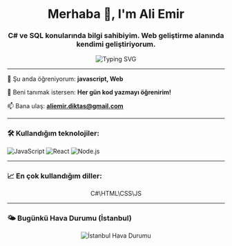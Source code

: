
<h1 align="center">Merhaba 👋, I'm Ali Emir</h1>
<h3 align="center">   C# ve SQL konularında bilgi sahibiyim. Web geliştirme alanında kendimi geliştiriyorum.</h3>

<p align="center">
  <img src="https://readme-typing-svg.herokuapp.com?font=Fira+Code&duration=4000&pause=1000&color=000080&center=true&vCenter=true&width=435&lines=Ho%C5%9F+geldin+GitHub+profilime!;React%2C+Next.js+ve+Node.js+seviyorum.;" alt="Typing SVG" />
</p>

---

🌱 Şu anda öğreniyorum: **javascript, Web**

💬 Beni tanımak istersen: **Her gün kod yazmayı öğrenirim!**

📫 Bana ulaş: **aliemir.diktas@gmail.com**

---

### 🛠️ Kullandığım teknolojiler:
![JavaScript](https://img.shields.io/badge/-JavaScript-333?style=for-the-badge&logo=javascript)
![React](https://img.shields.io/badge/-React-333?style=for-the-badge&logo=react)
![Node.js](https://img.shields.io/badge/-Node.js-333?style=for-the-badge&logo=node.js)

---


### 📈 En çok kullandığım diller:
<p align="center">
C#\HTML\CSS\JS
</p>

---

### 🌤️ Bugünkü Hava Durumu (İstanbul)

<p align="center">
  <img src="https://wttr.in/Istanbul?format=3" alt="İstanbul Hava Durumu">
</p>



